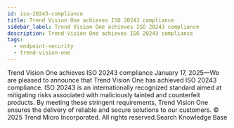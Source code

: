 ```yaml
---
id: iso-20243-compliance
title: Trend Vision One achieves ISO 20243 compliance
sidebar_label: Trend Vision One achieves ISO 20243 compliance
description: Trend Vision One achieves ISO 20243 compliance
tags:
  - endpoint-security
  - trend-vision-one
---
```


 Trend Vision One achieves ISO 20243 compliance January 17, 2025—We are pleased to announce that Trend Vision One has achieved ISO 20243 compliance. ISO 20243 is an internationally recognized standard aimed at mitigating risks associated with maliciously tainted and counterfeit products. By meeting these stringent requirements, Trend Vision One ensures the delivery of reliable and secure solutions to our customers. © 2025 Trend Micro Incorporated. All rights reserved.Search Knowledge Base